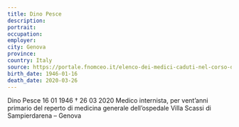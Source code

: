 ```yaml
---
title: Dino Pesce
description: 
portrait: 
occupation: 
employer: 
city: Genova
province: 
country: Italy 
source: https://portale.fnomceo.it/elenco-dei-medici-caduti-nel-corso-dellepidemia-di-covid-19/
birth_date: 1946-01-16
death_date: 2020-03-26
---
```


Dino Pesce 16 01 1946 † 26 03 2020
Medico internista, per vent’anni primario del reperto di medicina generale dell’ospedale Villa Scassi di Sampierdarena – Genova